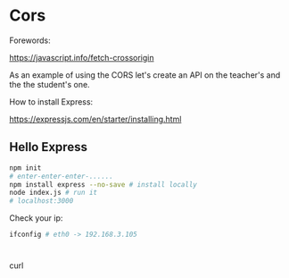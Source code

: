 # Cors

Forewords:

https://javascript.info/fetch-crossorigin


As an example of using the CORS let's create an API on the teacher's and the the student's one.

How to install Express:

https://expressjs.com/en/starter/installing.html

## Hello Express

```bash
npm init 
# enter-enter-enter-......
npm install express --no-save # install locally
node index.js # run it
# localhost:3000
```

Check your ip:

```bash
ifconfig # eth0 -> 192.168.3.105
```

# 
curl





